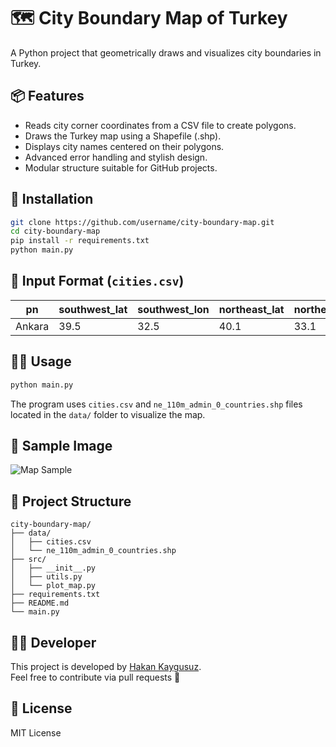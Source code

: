 
# 🗺️ City Boundary Map of Turkey

A Python project that geometrically draws and visualizes city boundaries in Turkey.

## 📦 Features

- Reads city corner coordinates from a CSV file to create polygons.
- Draws the Turkey map using a Shapefile (.shp).
- Displays city names centered on their polygons.
- Advanced error handling and stylish design.
- Modular structure suitable for GitHub projects.

## 🔧 Installation

```bash
git clone https://github.com/username/city-boundary-map.git
cd city-boundary-map
pip install -r requirements.txt
python main.py
```

## 📁 Input Format (`cities.csv`)

| pn      | southwest_lat | southwest_lon | northeast_lat | northeast_lon |
|---------|----------------|----------------|----------------|----------------|
| Ankara  | 39.5           | 32.5           | 40.1           | 33.1           |

## 🧙‍♂️ Usage

```bash
python main.py
```

The program uses `cities.csv` and `ne_110m_admin_0_countries.shp` files located in the `data/` folder to visualize the map.

## 🎯 Sample Image

![Map Sample](assets/demo.png)

## 📁 Project Structure

```
city-boundary-map/
├── data/
│   ├── cities.csv
│   └── ne_110m_admin_0_countries.shp
├── src/
│   ├── __init__.py
│   ├── utils.py
│   └── plot_map.py
├── requirements.txt
├── README.md
└── main.py
```

## 👨‍💻 Developer

This project is developed by [Hakan Kaygusuz](https://github.com/hakankygsz).  
Feel free to contribute via pull requests 👊

## 🧾 License

MIT License
